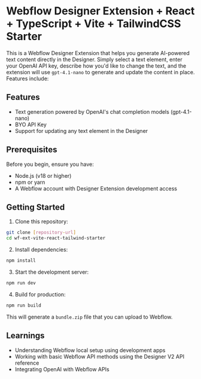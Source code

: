 # Webflow Designer Extension + React + TypeScript + Vite + TailwindCSS Starter
This is a Webflow Designer Extension that helps you generate AI-powered text content directly in the Designer. Simply select a text element, enter your OpenAI API key, describe how you'd like to change the text, and the extension will use `gpt-4.1-nano` to generate and update the content in place. Features include:

## Features
- Text generation powered by OpenAI's chat completion models (gpt-4.1-nano)
- BYO API Key
- Support for updating any text element in the Designer

## Prerequisites
Before you begin, ensure you have:
- Node.js (v18 or higher)
- npm or yarn
- A Webflow account with Designer Extension development access

## Getting Started
1. Clone this repository:
```bash
git clone [repository-url]
cd wf-ext-vite-react-tailwind-starter
```

2. Install dependencies:
```bash
npm install
```

3. Start the development server:
```bash
npm run dev
```

4. Build for production:
```bash
npm run build
```
This will generate a `bundle.zip` file that you can upload to Webflow.

## Learnings
- Understanding Webflow local setup using development apps
- Working with basic Webflow API methods using the Designer V2 API reference
- Integrating OpenAI with Webflow APIs
